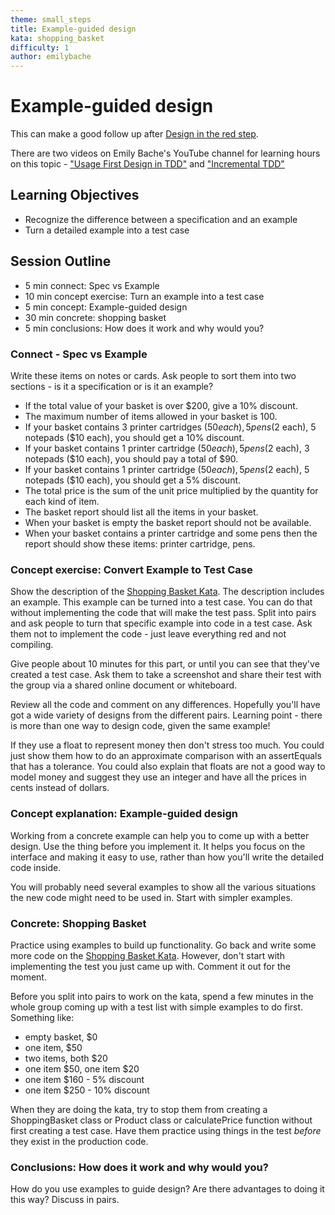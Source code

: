 ```yaml
---
theme: small_steps
title: Example-guided design
kata: shopping_basket
difficulty: 1
author: emilybache
---
```


# Example-guided design

This can make a good follow up after [Design in the red step](design_with_a_test.html).

There are two videos on Emily Bache's YouTube channel for learning hours on this topic - ["Usage First Design in TDD"](https://youtu.be/4xNPMbV4J4w) and ["Incremental TDD"](https://youtu.be/5BftptSNrAg)

## Learning Objectives

* Recognize the difference between a specification and an example
* Turn a detailed example into a test case

## Session Outline

* 5 min connect: Spec vs Example
* 10 min concept exercise: Turn an example into a test case
* 5 min concept: Example-guided design
* 30 min concrete: shopping basket
* 5 min conclusions: How does it work and why would you?

### Connect - Spec vs Example
Write these items on notes or cards. Ask people to sort them into two sections - is it a specification or is it an example?

- If the total value of your basket is over $200, give a 10% discount.
- The maximum number of items allowed in your basket is 100.
- If your basket contains 3 printer cartridges ($50 each), 5 pens ($2 each), 5 notepads ($10 each), you should get a 10% discount.
- If your basket contains 1 printer cartridge ($50 each), 5 pens ($2 each), 3 notepads ($10 each), you should pay a total of $90.
- If your basket contains 1 printer cartridge ($50 each), 5 pens ($2 each), 5 notepads ($10 each), you should get a 5% discount.
- The total price is the sum of the unit price multiplied by the quantity for each kind of item.
- The basket report should list all the items in your basket.
- When your basket is empty the basket report should not be available.
- When your basket contains a printer cartridge and some pens then the report should show these items: printer cartridge, pens.

### Concept exercise: Convert Example to Test Case
Show the description of the [Shopping Basket Kata](/kata_descriptions/shopping_basket.html). The description includes an example. This example can be turned into a test case. You can do that without implementing the code that will make the test pass. Split into pairs and ask people to turn that specific example into code in a test case. Ask them not to implement the code - just leave everything red and not compiling.

Give people about 10 minutes for this part, or until you can see that they've created a test case. Ask them to take a screenshot and share their test with the group via a shared online document or whiteboard.

Review all the code and comment on any differences. Hopefully you'll have got a wide variety of designs from the different pairs. Learning point - there is more than one way to design code, given the same example!

If they use a float to represent money then don't stress too much. You could just show them how to do an approximate comparison with an assertEquals that has a tolerance. You could also explain that floats are not a good way to model money and suggest they use an integer and have all the prices in cents instead of dollars.

### Concept explanation: Example-guided design
Working from a concrete example can help you to come up with a better design. Use the thing before you implement it. It helps you focus on the interface and making it easy to use, rather than how you'll write the detailed code inside.

You will probably need several examples to show all the various situations the new code might need to be used in. Start with simpler examples.

### Concrete: Shopping Basket
Practice using examples to build up functionality. Go back and write some more code on the [Shopping Basket Kata](/kata_descriptions/shopping_basket.html). However, don't start with implementing the test you just came up with. Comment it out for the moment.

Before you split into pairs to work on the kata, spend a few minutes in the whole group coming up with a test list with simple examples to do first. Something like:

- empty basket, $0
- one item, $50
- two items, both $20
- one item $50, one item $20
- one item $160 - 5% discount
- one item $250 - 10% discount

When they are doing the kata, try to stop them from creating a ShoppingBasket class or Product class or calculatePrice function without first creating a test case. Have them practice using things in the test _before_ they exist in the production code.

### Conclusions: How does it work and why would you?
How do you use examples to guide design? Are there advantages to doing it this way? Discuss in pairs. 

